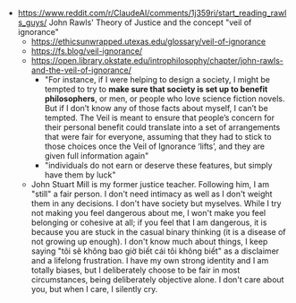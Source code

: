 - https://www.reddit.com/r/ClaudeAI/comments/1j359ri/start_reading_rawls_guys/ John Rawls' Theory of Justice and the concept "veil of ignorance"
	- https://ethicsunwrapped.utexas.edu/glossary/veil-of-ignorance
	- https://fs.blog/veil-ignorance/
	- https://open.library.okstate.edu/introphilosophy/chapter/john-rawls-and-the-veil-of-ignorance/
		- "For instance, if I were helping to design a society, I might be tempted to try to **make sure that society is set up to benefit philosophers**, or men, or people who love science fiction novels. But if I don’t know any of those facts about myself, I can’t be tempted. The Veil is meant to ensure that people’s concern for their personal benefit could translate into a set of arrangements that were fair for everyone, assuming that they had to stick to those choices once the Veil of Ignorance ‘lifts’, and they are given full information again"
		- "individuals do not earn or deserve these features, but simply have them by luck"
	- John Stuart Mill is my former justice teacher. Following him, I am "still" a fair person. I don't need intimacy as well as I don't weight them in any decisions. I don't have society but myselves. While I try not making you feel dangerous about me, I won't make you feel belonging or cohesive at all; if you feel that I am dangerous, it is because you are stuck in the casual binary thinking (it is a disease of not growing up enough). I don't know much about things, I keep saying "tôi sẽ không bao giờ biết cái tôi không biết" as a disclaimer and a lifelong frustration. I have my own strong identity and I am totally biases, but I deliberately choose to be fair in most circumstances, being deliberately objective alone. I don't care about you, but when I care, I silently cry.